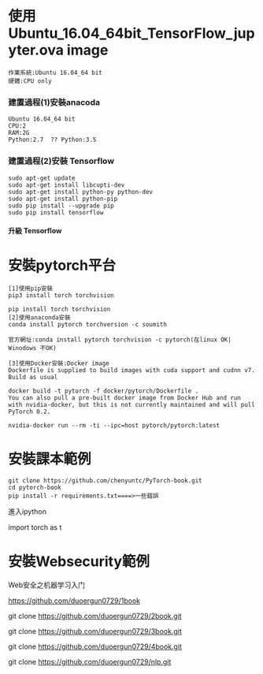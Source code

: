 # 使用Ubuntu_16.04_64bit_TensorFlow_jupyter.ova image

```
作業系統:Ubuntu 16.04_64 bit
硬體:CPU only
```
### 建置過程(1)安裝anacoda
```
Ubuntu 16.04_64 bit
CPU:2
RAM:2G
Python:2.7  ?? Python:3.5
```
### 建置過程(2)安裝 Tensorflow

```
sudo apt-get update
sudo apt-get install libcupti-dev
sudo apt-get install python-py python-dev 
sudo apt-get install python-pip
sudo pip install --upgrade pip
sudo pip install tensorflow
```

#### 升級 Tensorflow

# 安裝pytorch平台
```
[1]使用pip安裝
pip3 install torch torchvision

pip install torch torchvision
[2]使用anaconda安裝
conda install pytorch torchversion -c soumith

官方網址:conda install pytorch torchvision -c pytorch(在linux OK| Winodows 不OK)

[3]使用Docker安裝:Docker image
Dockerfile is supplied to build images with cuda support and cudnn v7. Build as usual

docker build -t pytorch -f docker/pytorch/Dockerfile .
You can also pull a pre-built docker image from Docker Hub and run with nvidia-docker, but this is not currently maintained and will pull PyTorch 0.2.

nvidia-docker run --rm -ti --ipc=host pytorch/pytorch:latest
```
# 安裝課本範例
```
git clone https://github.com/chenyuntc/PyTorch-book.git
cd pytorch-book 
pip install -r requirements.txt====>一些錯誤
```
進入ipython

import torch as t

# 安裝Websecurity範例

Web安全之机器学习入门

https://github.com/duoergun0729/1book

git clone https://github.com/duoergun0729/2book.git

git clone https://github.com/duoergun0729/3book.git

git clone https://github.com/duoergun0729/4book.git

git clone https://github.com/duoergun0729/nlp.git
